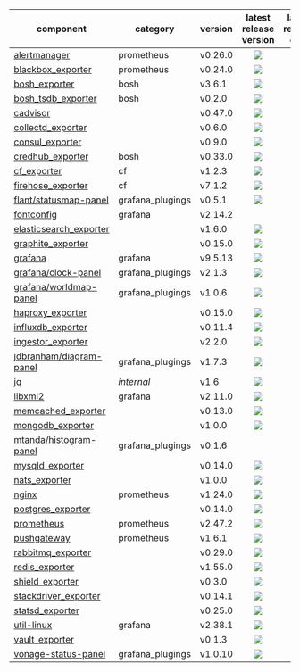 | component                 | category         | version | latest release version           | latest release date              |
|---------------------------|------------------|---------|:--------------------------------:|:--------------------------------:|
| [alertmanager]            | prometheus       | v0.26.0 | ![][alertmanager-ver]            | ![][alertmanager-act]            |
| [blackbox_exporter]       | prometheus       | v0.24.0 | ![][blackbox_exporter-ver]       | ![][blackbox_exporter-act]       |
| [bosh_exporter]           | bosh             | v3.6.1  | ![][bosh_exporter-ver]           | ![][bosh_exporter-act]           |
| [bosh_tsdb_exporter]      | bosh             | v0.2.0  | ![][bosh_tsdb_exporter-ver]      | ![][bosh_tsdb_exporter-act]      |
| [cadvisor]                |                  | v0.47.0 | ![][cadvisor-ver]                | ![][cadvisor-act]                |
| [collectd_exporter]       |                  | v0.6.0  | ![][collectd_exporter-ver]       | ![][collectd_exporter-act]       |
| [consul_exporter]         |                  | v0.9.0  | ![][consul_exporter-ver]         | ![][consul_exporter-act]         |
| [credhub_exporter]        | bosh             | v0.33.0 | ![][credhub_exporter-ver]        | ![][credhub_exporter-act]        |
| [cf_exporter]             | cf               | v1.2.3  | ![][cf_exporter-ver]             | ![][cf_exporter-act]             |
| [firehose_exporter]       | cf               | v7.1.2  | ![][firehose_exporter-ver]       | ![][firehose_exporter-act]       |
| [flant/statusmap-panel]   | grafana_plugings | v0.5.1  | ![][flant/statusmap-panel-ver]   | ![][flant/statusmap-panel-act]   |
| [fontconfig]              | grafana          | v2.14.2 |                                  |                                  |
| [elasticsearch_exporter]  |                  | v1.6.0  | ![][elasticsearch_exporter-ver]  | ![][elasticsearch_exporter-act]  |
| [graphite_exporter]       |                  | v0.15.0 | ![][graphite_exporter-ver]       | ![][graphite_exporter-act]       |
| [grafana]                 | grafana          | v9.5.13  | ![][grafana-ver]                 | ![][grafana-act]                 |
| [grafana/clock-panel]     | grafana_plugings | v2.1.3  | ![][grafana/clock-panel-ver]     | ![][grafana/clock-panel-act]     |
| [grafana/worldmap-panel]  | grafana_plugings | v1.0.6  | ![][grafana/worldmap-panel-ver]  | ![][grafana/worldmap-panel-act]  |
| [haproxy_exporter]        |                  | v0.15.0 | ![][haproxy_exporter-ver]        | ![][haproxy_exporter-act]        |
| [influxdb_exporter]       |                  | v0.11.4 | ![][influxdb_exporter-ver]       | ![][influxdb_exporter-act]       |
| [ingestor_exporter]       |                  | v2.2.0  | ![][ingestor_exporter-ver]       | ![][ingestor_exporter-act]       |
| [jdbranham/diagram-panel] | grafana_plugings | v1.7.3  | ![][jdbranham/diagram-panel-ver] | ![][jdbranham/diagram-panel-act] |
| [jq]                      | *internal*       | v1.6    | ![][jq-ver]                      | ![][jq-act]                      |
| [libxml2]                 | grafana          | v2.11.0 | ![][libxml2-ver]                 |                                  |
| [memcached_exporter]      |                  | v0.13.0 | ![][memcached_exporter-ver]      | ![][memcached_exporter-act]      |
| [mongodb_exporter]        |                  | v1.0.0  | ![][mongodb_exporter-ver]        | ![][mongodb_exporter-act]        |
| [mtanda/histogram-panel]  | grafana_plugings | v0.1.6  |                                  |                                  |
| [mysqld_exporter]         |                  | v0.14.0 | ![][mysqld_exporter-ver]         | ![][mysqld_exporter-act]         |
| [nats_exporter]           |                  | v1.0.0  | ![][nats_exporter-ver]           | ![][nats_exporter-act]           |
| [nginx]                   | prometheus       | v1.24.0 | ![][nginx-ver]                   |                                  |
| [postgres_exporter]       |                  | v0.14.0 | ![][postgres_exporter-ver]       | ![][postgres_exporter-act]       |
| [prometheus]              | prometheus       | v2.47.2 | ![][prometheus-ver]              | ![][prometheus-act]              |
| [pushgateway]             | prometheus       | v1.6.1  | ![][pushgateway-ver]             | ![][pushgateway-act]             |
| [rabbitmq_exporter]       |                  | v0.29.0 | ![][rabbitmq_exporter-ver]       | ![][rabbitmq_exporter-act]       |
| [redis_exporter]          |                  | v1.55.0 | ![][redis_exporter-ver]          | ![][redis_exporter-act]          |
| [shield_exporter]         |                  | v0.3.0  | ![][shield_exporter-ver]         | ![][shield_exporter-act]         |
| [stackdriver_exporter]    |                  | v0.14.1 | ![][stackdriver_exporter-ver]    | ![][stackdriver_exporter-act]    |
| [statsd_exporter]         |                  | v0.25.0 | ![][statsd_exporter-ver]         | ![][statsd_exporter-act]         |
| [util-linux]              | grafana          | v2.38.1 | ![][util-linux-ver]              |                                  |
| [vault_exporter]          |                  | v0.1.3  | ![][vault_exporter-ver]          | ![][vault_exporter-act]          |
| [vonage-status-panel]     | grafana_plugings | v1.0.10 | ![][vonage-status-panel-ver]     | ![][vonage-status-panel-act]     |


[alertmanager]: https://github.com/prometheus/alertmanager
[alertmanager-act]: https://img.shields.io/github/release-date/prometheus/alertmanager?label=latest
[alertmanager-ver]: https://img.shields.io/github/v/release/prometheus/alertmanager?label=latest

[prometheus]: https://github.com/prometheus/prometheus
[prometheus-act]: https://img.shields.io/github/release-date/prometheus/prometheus?label=latest
[prometheus-ver]: https://img.shields.io/github/v/release/prometheus/prometheus?label=latest

[blackbox_exporter]: https://github.com/prometheus/blackbox_exporter
[blackbox_exporter-act]: https://img.shields.io/github/release-date/prometheus/blackbox_exporter?label=latest
[blackbox_exporter-ver]: https://img.shields.io/github/v/release/prometheus/blackbox_exporter?label=latest

[bosh_exporter]: https://github.com/bosh-prometheus/bosh_exporter
[bosh_exporter-act]: https://img.shields.io/github/release-date/bosh-prometheus/bosh_exporter?label=latest
[bosh_exporter-ver]: https://img.shields.io/github/v/release/bosh-prometheus/bosh_exporter?label=latest

[bosh_tsdb_exporter]: https://github.com/bosh-prometheus/bosh_tsdb_exporter
[bosh_tsdb_exporter-act]: https://img.shields.io/github/release-date/bosh-prometheus/bosh_tsdb_exporter?label=latest
[bosh_tsdb_exporter-ver]: https://img.shields.io/github/v/release/bosh-prometheus/bosh_tsdb_exporter?label=latest

[cadvisor]: https://github.com/google/cadvisor
[cadvisor-act]: https://img.shields.io/github/release-date/google/cadvisor?label=latest
[cadvisor-ver]: https://img.shields.io/github/v/release/google/cadvisor?label=latest

[cf_exporter]: https://github.com/bosh-prometheus/cf_exporter
[cf_exporter-act]: https://img.shields.io/github/release-date/bosh-prometheus/cf_exporter?label=latest
[cf_exporter-ver]: https://img.shields.io/github/v/release/bosh-prometheus/cf_exporter?label=latest

[collectd_exporter]: https://github.com/prometheus/collectd_exporter
[collectd_exporter-act]: https://img.shields.io/github/release-date/prometheus/collectd_exporter?label=latest
[collectd_exporter-ver]: https://img.shields.io/github/v/release/prometheus/collectd_exporter?label=latest

[consul_exporter]: https://github.com/prometheus/consul_exporter
[consul_exporter-act]: https://img.shields.io/github/release-date/prometheus/consul_exporter?label=latest
[consul_exporter-ver]: https://img.shields.io/github/v/release/prometheus/consul_exporter?label=latest

[credhub_exporter]: https://github.com/orange-cloudfoundry/credhub_exporter
[credhub_exporter-act]: https://img.shields.io/github/release-date/orange-cloudfoundry/credhub_exporter?label=latest
[credhub_exporter-ver]: https://img.shields.io/github/v/release/orange-cloudfoundry/credhub_exporter?label=latest

[elasticsearch_exporter]: https://github.com/prometheus-community/elasticsearch_exporter
[elasticsearch_exporter-act]: https://img.shields.io/github/release-date/prometheus-community/elasticsearch_exporter?label=latest
[elasticsearch_exporter-ver]: https://img.shields.io/github/v/release/prometheus-community/elasticsearch_exporter?label=latest

[firehose_exporter]: https://github.com/bosh-prometheus/firehose_exporter
[firehose_exporter-act]: https://img.shields.io/github/release-date/bosh-prometheus/firehose_exporter?label=latest
[firehose_exporter-ver]: https://img.shields.io/github/v/release/bosh-prometheus/firehose_exporter?label=latest

[grafana]: https://github.com/grafana/grafana
[grafana-act]: https://img.shields.io/github/release-date/grafana/grafana?label=latest
[grafana-ver]: https://img.shields.io/github/v/release/grafana/grafana?label=latest

[fontconfig]: https://gitlab.freedesktop.org/fontconfig/fontconfig

[flant/statusmap-panel]: https://github.com/flant/grafana-statusmap
[flant/statusmap-panel-act]: https://img.shields.io/github/release-date/flant/grafana-statusmap?label=latest
[flant/statusmap-panel-ver]: https://img.shields.io/github/v/release/flant/grafana-statusmap?label=latest

[grafana/clock-panel]: https://github.com/grafana/clock-panel
[grafana/clock-panel-act]: https://img.shields.io/github/release-date/grafana/clock-panel?label=latest
[grafana/clock-panel-ver]: https://img.shields.io/github/v/release/grafana/clock-panel?label=latest

[grafana/worldmap-panel]: https://github.com/grafana/worldmap-panel
[grafana/worldmap-panel-act]: https://img.shields.io/github/release-date/grafana/worldmap-panel?label=latest
[grafana/worldmap-panel-ver]: https://img.shields.io/github/v/release/grafana/worldmap-panel?label=latest

[jdbranham/diagram-panel]: https://github.com/jdbranham/grafana-diagram
[jdbranham/diagram-panel-act]: https://img.shields.io/github/release-date/jdbranham/grafana-diagram?label=latest
[jdbranham/diagram-panel-ver]: https://img.shields.io/github/v/release/jdbranham/grafana-diagram?label=latest

[mtanda/histogram-panel]: https://github.com/mtanda/grafana-histogram-panel
[mtanda/histogram-panel-act]: https://img.shields.io/github/release-date/mtanda/grafana-histogram-panel?label=latest
[mtanda/histogram-panel-ver]: https://img.shields.io/github/v/release/mtanda/grafana-histogram-panel?label=latest

[vonage-status-panel]: https://github.com/Vonage/Grafana_Status_panel
[vonage-status-panel-act]: https://img.shields.io/github/release-date/Vonage/Grafana_Status_panel?label=latest
[vonage-status-panel-ver]: https://img.shields.io/github/v/release/Vonage/Grafana_Status_panel?label=latest

[graphite_exporter]: https://github.com/prometheus/graphite_exporter
[graphite_exporter-act]: https://img.shields.io/github/release-date/prometheus/graphite_exporter?label=latest
[graphite_exporter-ver]: https://img.shields.io/github/v/release/prometheus/graphite_exporter?label=latest

[haproxy_exporter]: https://github.com/prometheus/haproxy_exporter
[haproxy_exporter-act]: https://img.shields.io/github/release-date/prometheus/haproxy_exporter?label=latest
[haproxy_exporter-ver]: https://img.shields.io/github/v/release/prometheus/haproxy_exporter?label=latest

[influxdb_exporter]: https://github.com/prometheus/influxdb_exporter
[influxdb_exporter-act]: https://img.shields.io/github/release-date/prometheus/influxdb_exporter?label=latest
[influxdb_exporter-ver]: https://img.shields.io/github/v/release/prometheus/influxdb_exporter?label=latest

[ingestor_exporter]: https://github.com/bosh-prometheus/ingestor_exporter
[ingestor_exporter-act]: https://img.shields.io/github/release-date/bosh-prometheus/ingestor_exporter?label=latest
[ingestor_exporter-ver]: https://img.shields.io/github/v/release/bosh-prometheus/ingestor_exporter?label=latest

[memcached_exporter]: https://github.com/prometheus/memcached_exporter
[memcached_exporter-act]: https://img.shields.io/github/release-date/prometheus/memcached_exporter?label=latest
[memcached_exporter-ver]: https://img.shields.io/github/v/release/prometheus/memcached_exporter?label=latest

[mongodb_exporter]: https://github.com/percona/mongodb_exporter
[mongodb_exporter-act]: https://img.shields.io/github/release-date/percona/mongodb_exporter?label=latest
[mongodb_exporter-ver]: https://img.shields.io/github/v/release/percona/mongodb_exporter?label=latest

[mysqld_exporter]: https://github.com/prometheus/mysqld_exporter
[mysqld_exporter-act]: https://img.shields.io/github/release-date/prometheus/mysqld_exporter?label=latest
[mysqld_exporter-ver]: https://img.shields.io/github/v/release/prometheus/mysqld_exporter?label=latest

[nats_exporter]: https://github.com/nats-io/prometheus-nats-exporter
[nats_exporter-act]: https://img.shields.io/github/release-date/nats-io/prometheus-nats-exporter?label=latest
[nats_exporter-ver]: https://img.shields.io/github/v/release/nats-io/prometheus-nats-exporter?label=latest

[nginx]: https://github.com/nginx/nginx
[nginx-act]: https://img.shields.io/github/release-date/nginx/nginx?label=latest
[nginx-ver]: https://img.shields.io/github/v/tag/nginx/nginx?label=latest

[postgres_exporter]: https://github.com/prometheus-community/postgres_exporter
[postgres_exporter-act]: https://img.shields.io/github/release-date/prometheus-community/postgres_exporter?label=latest
[postgres_exporter-ver]: https://img.shields.io/github/v/release/prometheus-community/postgres_exporter?label=latest

[pushgateway]: https://github.com/prometheus/pushgateway
[pushgateway-act]: https://img.shields.io/github/release-date/prometheus/pushgateway?label=latest
[pushgateway-ver]: https://img.shields.io/github/v/release/prometheus/pushgateway?label=latest

[rabbitmq_exporter]: https://github.com/kbudde/rabbitmq_exporter
[rabbitmq_exporter-act]: https://img.shields.io/github/release-date/kbudde/rabbitmq_exporter?label=latest
[rabbitmq_exporter-ver]: https://img.shields.io/github/v/release/kbudde/rabbitmq_exporter?label=latest

[redis_exporter]: https://github.com/oliver006/redis_exporter
[redis_exporter-act]: https://img.shields.io/github/release-date/oliver006/redis_exporter?label=latest
[redis_exporter-ver]: https://img.shields.io/github/v/release/oliver006/redis_exporter?label=latest

[shield_exporter]: https://github.com/bosh-prometheus/shield_exporter
[shield_exporter-act]: https://img.shields.io/github/release-date/bosh-prometheus/shield_exporter?label=latest
[shield_exporter-ver]: https://img.shields.io/github/v/release/bosh-prometheus/shield_exporter?label=latest

[stackdriver_exporter]: https://github.com/prometheus-community/stackdriver_exporter
[stackdriver_exporter-act]: https://img.shields.io/github/release-date/prometheus-community/stackdriver_exporter?label=latest
[stackdriver_exporter-ver]: https://img.shields.io/github/v/release/prometheus-community/stackdriver_exporter?label=latest

[statsd_exporter]: https://github.com/prometheus/statsd_exporter
[statsd_exporter-act]: https://img.shields.io/github/release-date/prometheus/statsd_exporter?label=latest
[statsd_exporter-ver]: https://img.shields.io/github/v/release/prometheus/statsd_exporter?label=latest

[vault_exporter]: https://github.com/Talend/vault_exporter
[vault_exporter-act]: https://img.shields.io/github/release-date/Talend/vault_exporter?label=latest
[vault_exporter-ver]: https://img.shields.io/github/v/release/Talend/vault_exporter?label=latest

[util-linux]: https://github.com/util-linux/util-linux
[util-linux-act]: https://img.shields.io/github/release-date/util-linux/util-linux?label=latest
[util-linux-ver]: https://img.shields.io/github/v/tag/util-linux/util-linux?label=latest

[jq]: https://github.com/stedolan/jq
[jq-act]: https://img.shields.io/github/release-date/stedolan/jq?label=latest
[jq-ver]: https://img.shields.io/github/v/release/stedolan/jq?label=latest

[libxml2]: https://github.com/GNOME/libxml2
[libxml2-act]: https://img.shields.io/github/release-date/GNOME/libxml2?label=latest
[libxml2-ver]: https://img.shields.io/github/v/tag/GNOME/libxml2?label=latest
